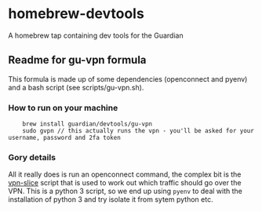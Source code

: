 # homebrew-devtools

A homebrew tap containing dev tools for the Guardian

## Readme for gu-vpn formula

This formula is made up of some dependencies (openconnect and pyenv) and a bash script (see scripts/gu-vpn.sh).

### How to run on your machine

```
    brew install guardian/devtools/gu-vpn
    sudo gvpn // this actually runs the vpn - you'll be asked for your username, password and 2fa token
```

### Gory details

All it really does is run an openconnect command, the complex bit is the [vpn-slice](https://github.com/dlenski/vpn-slice) script
that is used to work out which traffic should go over the VPN. This is a python 3 script, so we end up using `pyenv` to deal
with the installation of python 3 and try isolate it from sytem python etc.
